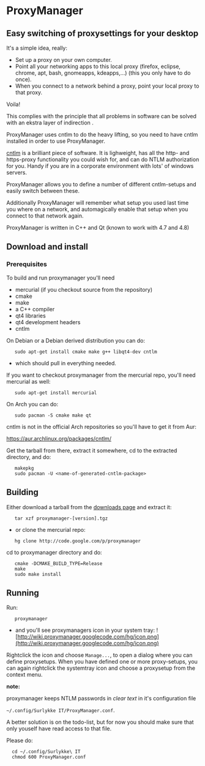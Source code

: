 # ProxyManager #

## Easy switching of proxysettings for your desktop ##

It's a simple idea, really:
  * Set up a proxy on your own computer.
  * Point all your networking apps to this local proxy (firefox, eclipse, chrome, apt, bash, gnomeapps, kdeapps,...) (this you only have to do once).
  * When you connect to a network behind a proxy, point your local proxy to that proxy.

Voila!

This complies with the principle that all problems in software can be solved with an ekstra layer of indirection .

ProxyManager uses cntlm to do the heavy lifting, so you need to have cntlm installed in order to use ProxyManager.

[cntlm](http://cntlm.sourceforge.net/) is a brilliant piece of software. It is lighweight, has all the http- and https-proxy functionality you could wish for, and can do NTLM authorization for you. Handy if you are in a corporate environment with lots' of windows servers.

ProxyManager allows you to define a number of different cntlm-setups and easily switch between these.

Additionally ProxyManager will remember what setup you used last time you where on a network, and automagically enable that setup when you connect to that network again.

ProxyManager is written in C++ and Qt (known to work with 4.7 and 4.8)

## Download and install ##

### Prerequisites ###

To build and run proxymanager you'll need

  * mercurial (if you checkout source from the repository)
  * cmake
  * make
  * a C++ compiler
  * qt4 libraries
  * qt4 development headers
  * cntlm

On Debian or a Debian derived distribution you can do:

```
   sudo apt-get install cmake make g++ libqt4-dev cntlm
```

- which should pull in everything needed.

If you want to checkout proxymanager from the mercurial repo, you'll need mercurial as well:

```
   sudo apt-get install mercurial
```

On Arch you can do:

```
   sudo pacman -S cmake make qt
```

cntlm is not in the official Arch repositories so you'll have to get it from Aur:

https://aur.archlinux.org/packages/cntlm/

Get the tarball from there, extract it somewhere, cd to the extracted directory, and do:

```
   makepkg
   sudo pacman -U <name-of-generated-cntlm-package>
```

## Building ##

Either download a tarball from the [downloads page](http://code.google.com/p/proxymanager/downloads/list) and extract it:

```
   tar xzf proxymanager-[version].tgz
```

- or clone the mercurial repo:

```
   hg clone http://code.google.com/p/proxymanager
```

cd to proxymanager directory and do:

```
   cmake -DCMAKE_BUILD_TYPE=Release
   make
   sudo make install
```

## Running ##

Run:

```
   proxymanager
```

- and you'll see proxymanagers icon in your system tray: ![http://wiki.proxymanager.googlecode.com/hg/icon.png](http://wiki.proxymanager.googlecode.com/hg/icon.png)

Rightclick the icon and choose `Manage...`, to open a dialog where you can define proxysetups. When you have defined one or more proxy-setups, you can again rightclick the systemtray icon and choose a proxysetup from the context menu.

**note:**

proxymanager keeps NTLM passwords in _clear text_ in it's configuration file

`~/.config/Surlykke IT/ProxyManager.conf`.

A better solution is on the todo-list, but for now you should make sure that only youself have read access to that file.

Please do:

```
  cd ~/.config/Surlykke\ IT
  chmod 600 ProxyManager.conf
```